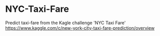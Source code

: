 # NYC-Taxi-Fare
Predict taxi-fare from the Kagle challenge 'NYC Taxi Fare' https://www.kaggle.com/c/new-york-city-taxi-fare-prediction/overview
